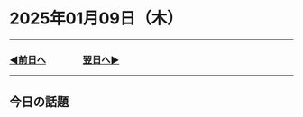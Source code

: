 # 2025年01月09日（木）

---

### [◀️前日へ](https://github.com/yuasys/chatty-journal/blob/main/2025/01/2025-01-08.md)&emsp;&emsp;&emsp;&emsp;[翌日へ▶️](https://github.com/yuasys/chatty-journal/blob/main/2025/01/2025-01-10.md)

---

## 今日の話題

